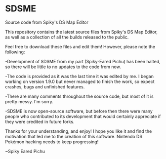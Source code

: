 # SDSME
Source code from Spiky's DS Map Editor

This repository contains the latest source files from Spiky's DS Map Editor, as well as a collection of all the builds released to the public.

Feel free to download these files and edit them! However, please note the following:



-Development of SDSME from my part (Spiky-Eared Pichu) has been halted, so there will be little to no updates to the code from now.

-The code is provided as it was the last time it was edited by me. I began working on version 1.9.0 but never managed to finish the work, so expect crashes, bugs and unfinished features.

-There are many comments throughout the source code, but most of it is pretty messy. I'm sorry.

-SDSME is now open-source software, but before then there were many people who contributed to its development that would certainly appreciate if they were credited in future forks.



Thanks for your understanding, and enjoy! I hope you like it and find the motivation that led me to the creation of this software. Nintendo DS Pokémon hacking needs to keep progressing!

~Spiky Eared Pichu
